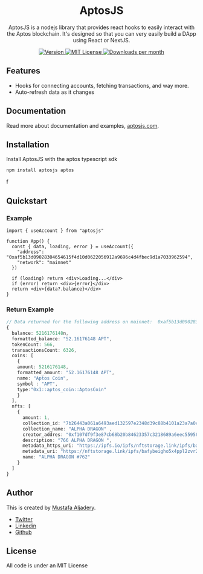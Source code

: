 <h1 align="center">AptosJS</h1>

<p align="center">
AptosJS is a nodejs library that provides react hooks to easily interact with the Aptos blockchain. It's designed so that you can very easily build a DApp using React or NextJS.
<p>

<p align="center">
  <a href="https://www.npmjs.com/package/aptosjs">
    <picture>
      <source media="(prefers-color-scheme: dark)" srcset="https://img.shields.io/npm/v/aptosjs?colorA=21262d&colorB=21262d&style=flat">
      <img src="https://img.shields.io/npm/v/aptosjs?colorA=f6f8fa&colorB=f6f8fa&style=flat" alt="Version">
    </picture>
  </a>
  <a href="https://github.com/mustafaaljadery/aptosjs/blob/main/LICENSE">
    <picture>
      <source media="(prefers-color-scheme: dark)" srcset="https://img.shields.io/npm/l/aptosjs?colorA=21262d&colorB=21262d&style=flat">
      <img src="https://img.shields.io/npm/l/aptosjs?colorA=f6f8fa&colorB=f6f8fa&style=flat" alt="MIT License">
    </picture>
  </a>
  <a href="https://www.npmjs.com/package/aptosjs">
    <picture>
      <source media="(prefers-color-scheme: dark)" srcset="https://img.shields.io/npm/dm/aptosjs?colorA=21262d&colorB=21262d&style=flat">
      <img src="https://img.shields.io/npm/dm/aptosjs?colorA=f6f8fa&colorB=f6f8fa&style=flat" alt="Downloads per month">
    </picture>
  </a>
</p>

## Features
- Hooks for connecting accounts, fetching transactions, and way more.
- Auto-refresh data as it changes

## Documentation
Read more about documentation and examples, [aptosjs.com](https://aptosjs.com).

## Installation

Install AptosJS with the aptos typescript sdk

```bash
npm install aptosjs aptos
```
f

## Quickstart

### Example

```tsx
import { useAccount } from "aptosjs"

function App() {
  const { data, loading, error } = useAccount({
    "address": "0xaf5b13d09028304654615f4d10d0622056912a9696c4d4fbec9d1a7033962594",
    "network": "mainnet"
  })

  if (loading) return <div>Loading...</div>
  if (error) return <div>{error}</div>
  return <div>{data?.balance}</div>
}
```

### Return Example

```ts
// Data returned for the following address on mainnet:  0xaf5b13d09028304654615f4d10d0622056912a9696c4d4fbec9d1a7033962594
{
  balance: 5216176148n,
  formatted_balance: "52.16176148 APT",
  tokenCount: 566,
  transactionsCount: 6326,
  coins: [
    {
    amount: 5216176148,
    formatted_amount: "52.16176148 APT",
    name: "Aptos Coin",
    symbol : "APT",
    type:"0x1::aptos_coin::AptosCoin" 
    }
  ],
  nfts: [
    {
      amount: 1,
      collection_id: "7b26443a061a6493aed132597e2348d39c88b4101a23a7a0c7c0677f9245376b", 
      collection_name: "ALPHA DRAGON" ,
      creator_addres: "0xf107df9f3e87cb68b20b84623357c3218689a6eec5595890582520326807a412", 
      description: "766 ALPHA DRAGON ", 
      metadata_https_uri: "https://ipfs.io/ipfs/nftstorage.link/ipfs/bafybeigho5x4ppl2zvr2eew72sei7eyqh64ckfjsgwhc5j2vdxaava5txu/762",
      metadata_uri: "https://nftstorage.link/ipfs/bafybeigho5x4ppl2zvr2eew72sei7eyqh64ckfjsgwhc5j2vdxaava5txu/762", 
      name: "ALPHA DRAGON #762"
    }
  ]
}
```

## Author
This is created by [Mustafa Aljadery](https://maxaljadery.com).

- [Twitter](https://twitter.com/maxaljadery)
- [Linkedin](https://www.linkedin.com/in/mustafaaljadery/)
- [Github](https://github.com/mustafaaljadery)

## License

All code is under an MIT License